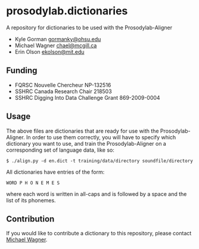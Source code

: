 prosodylab.dictionaries
=======================

A repository for dictionaries to be used with the Prosodylab-Aligner

* Kyle Gorman <gormanky@ohsu.edu>
* Michael Wagner <chael@mcgill.ca>
* Erin Olson <ekolson@mit.edu>

## Funding

* FQRSC Nouvelle Chercheur NP-132516
* SSHRC Canada Research Chair 218503
* SSHRC Digging Into Data Challenge Grant 869-2009-0004

## Usage

The above files are dictionaries that are ready for use with the Prosodylab-Aligner. In order to use them correctly, you will have to specify which dictionary you want to use, and train the Prosodylab-Aligner on a corresponding set of language data, like so:

    $ ./align.py -d en.dict -t training/data/directory soundfile/directory

All dictionaries have entries of the form:

    WORD P H O N E M E S

where each word is written in all-caps and is followed by a space and the list of its phonemes.

## Contribution

If you would like to contribute a dictionary to this repository, please contact [Michael Wagner](mailto:chael@mcgill.ca).
